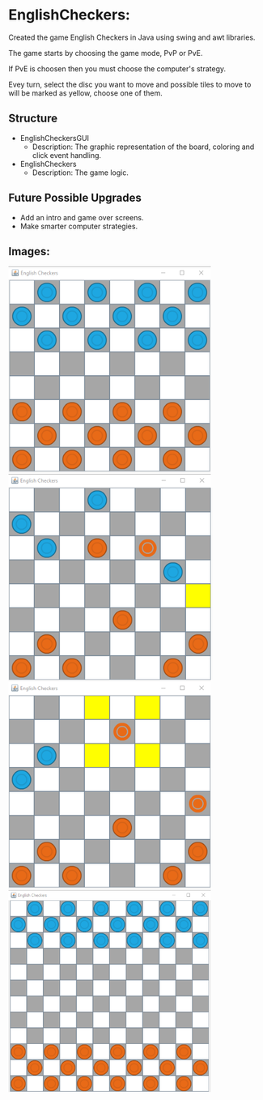 # EnglishCheckers:
Created the game English Checkers in Java using swing and awt libraries.

The game starts by choosing the game mode, PvP or PvE.

If PvE is choosen then you must choose the computer's strategy.

Evey turn, select the disc you want to move and possible tiles to move to will be marked as yellow, choose one of them.

## Structure

- EnglishCheckersGUI
  - Description: The graphic representation of the board, coloring and click event handling.
- EnglishCheckers
  - Description: The game logic.

## Future Possible Upgrades
- Add an intro and game over screens.
- Make smarter computer strategies.

##  Images:
<img  src="Images/englishCheckers_4.png" width="400" >
<img  src="Images/englishCheckers_5.png" width="400" >
<img  src="Images/englishCheckers_6.png" width="400" >
<img  src="Images/englishCheckers_7.png" width="400" >
